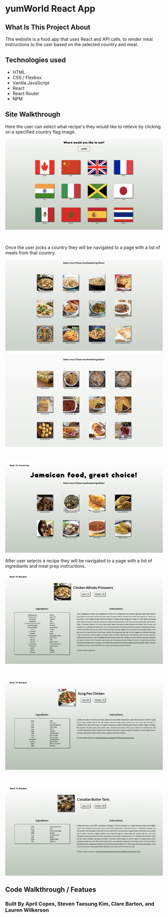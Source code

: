 # yumWorld React App

## What Is This Project About
This website is a food app that uses React and API calls, to render meal instructions to the user based on the selected country and meal.

## Technologies used
* HTML
* CSS / Flexbox
* Vanilla JavaScript
* React
* React Router
* NPM

## Site Walkthrough
<p>Here the user can select what recipe's they would like to retieve by clicking on a specified country flag image.</p>
<p align='center'>
    <img src='readme/images/landingflag2.png'></img>
</p>
<br>

<p>Once the user picks a country they will be navigated to a page with a list of meals from that country. </p>
<p align='center'>
    <img src='readme/images/italianmeals.png'></img>
</p>
<p align='center'>
    <img src='readme/images/britishmeals.png'></img>
</p>
<br>
<p align='center'>
    <img src='readme/images/jamacian.png'></img>
</p>

<p>After user selects a recipe they will be navigated to a page with a list of ingrediants and meal prep instructions.</p>
<p align='center'>
    <img src='readme/images/chickenalfedo.png'></img>
</p>
<br>
<p align='center'>
    <img src='readme/images/kungpow.png'></img>
</p>
<br>
<p align='center'>
    <img src='readme/images/buttertarts.png'></img>
</p>

## Code Walkthrough / Featues

### Built By April Copes, Steven Taesung Kim, Clare Barton, and Lauren Wilkerson
